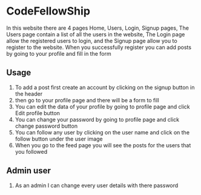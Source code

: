 # CodeFellowShip

In this website there are 4 pages Home, Users, Login, Signup pages, The Users page contain a list of all the users in the website, The Login page allow the registered users to login, and the Signup page allow you to register to the website. 
When you successfully register you can add posts by going to your profile and fill in the form

## Usage

1. To add a post first create an account by clicking on the signup button in the header
1. then go to your profile page and there will be a form to fill
1. You can edit the data of your profile by going to profile page and click Edit profile button
1. You can change your password by going to profile page and click change password button
1. You can follow any user by clicking on the user name and click on the follow button under the user image 
1. When you go to the feed page you will see the posts for the users that you followed

## Admin user
1. As an admin I can change every user details with there password
